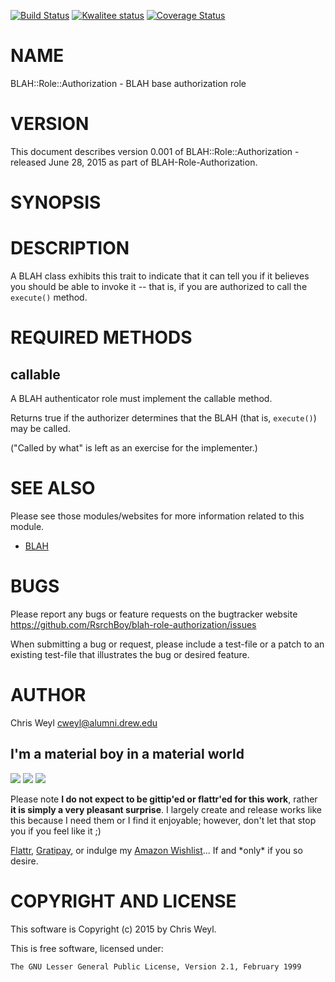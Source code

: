 [![Build Status](https://travis-ci.org/RsrchBoy/blah-role-authorization.svg?branch=master)](https://travis-ci.org/RsrchBoy/blah-role-authorization)
[![Kwalitee status](http://cpants.cpanauthors.org/dist/BLAH-Role-Authorization.png)](http://cpants.charsbar.org/dist/overview/BLAH-Role-Authorization)
[![Coverage Status](https://coveralls.io/repos/RsrchBoy/blah-role-authorization/badge.png?branch=master)](https://coveralls.io/r/RsrchBoy/blah-role-authorization?branch=master)

# NAME

BLAH::Role::Authorization - BLAH base authorization role

# VERSION

This document describes version 0.001 of BLAH::Role::Authorization - released June 28, 2015 as part of BLAH-Role-Authorization.

# SYNOPSIS

# DESCRIPTION

A BLAH class exhibits this trait to indicate that it can tell you if it
believes you should be able to invoke it -- that is, if you are authorized to
call the `execute()` method.

# REQUIRED METHODS

## callable

A BLAH authenticator role must implement the callable method.

Returns true if the authorizer determines that the BLAH (that is,
`execute()`) may be called.

("Called by what" is left as an exercise for the implementer.)

# SEE ALSO

Please see those modules/websites for more information related to this module.

- [BLAH](https://metacpan.org/pod/BLAH)

# BUGS

Please report any bugs or feature requests on the bugtracker website
https://github.com/RsrchBoy/blah-role-authorization/issues

When submitting a bug or request, please include a test-file or a
patch to an existing test-file that illustrates the bug or desired
feature.

# AUTHOR

Chris Weyl <cweyl@alumni.drew.edu>

## I'm a material boy in a material world

<div>
    <a href="https://gratipay.com/RsrchBoy/"><img src="http://img.shields.io/gratipay/RsrchBoy.svg" /></a>
    <a href="http://bit.ly/rsrchboys-wishlist"><img src="http://wps.io/wp-content/uploads/2014/05/amazon_wishlist.resized.png" /></a>
    <a href="https://flattr.com/submit/auto?user_id=RsrchBoy&url=https%3A%2F%2Fgithub.com%2FRsrchBoy%2Fblah-role-authorization&title=RsrchBoy's%20CPAN%20BLAH-Role-Authorization&tags=%22RsrchBoy's%20BLAH-Role-Authorization%20in%20the%20CPAN%22"><img src="http://api.flattr.com/button/flattr-badge-large.png" /></a>
</div>

Please note **I do not expect to be gittip'ed or flattr'ed for this work**,
rather **it is simply a very pleasant surprise**. I largely create and release
works like this because I need them or I find it enjoyable; however, don't let
that stop you if you feel like it ;)

[Flattr](https://flattr.com/submit/auto?user_id=RsrchBoy&url=https%3A%2F%2Fgithub.com%2FRsrchBoy%2Fblah-role-authorization&title=RsrchBoy&#x27;s%20CPAN%20BLAH-Role-Authorization&tags=%22RsrchBoy&#x27;s%20BLAH-Role-Authorization%20in%20the%20CPAN%22),
[Gratipay](https://gratipay.com/RsrchBoy/), or indulge my
[Amazon Wishlist](http://bit.ly/rsrchboys-wishlist)...  If and \*only\* if you so desire.

# COPYRIGHT AND LICENSE

This software is Copyright (c) 2015 by Chris Weyl.

This is free software, licensed under:

    The GNU Lesser General Public License, Version 2.1, February 1999

